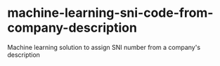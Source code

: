 # machine-learning-sni-code-from-company-description
Machine learning solution to assign SNI number from a company's description
